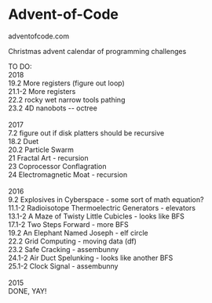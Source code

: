 # Advent-of-Code


adventofcode.com


Christmas advent calendar of programming challenges


TO DO:<br>
2018<br>
19.2    More registers (figure out loop)<br>
21.1-2  More registers<br>
22.2    rocky wet narrow tools pathing<br>
23.2    4D nanobots -- octree<br>
<br>
2017<br>
7.2 figure out if disk platters should be recursive<br>
18.2 Duet<br>
20.2 Particle Swarm<br>
21 Fractal Art - recursion<br>
23 Coprocessor Conflagration<br>
24 Electromagnetic Moat - recursion<br>
<br>
2016<br>
9.2 Explosives in Cyberspace - some sort of math equation?<br>
11.1-2 Radioisotope Thermoelectric Generators - elevators<br>
13.1-2 A Maze of Twisty Little Cubicles - looks like BFS<br>
17.1-2 Two Steps Forward - more BFS<br>
19.2 An Elephant Named Joseph - elf circle<br>
22.2 Grid Computing - moving data (df)<br>
23.2 Safe Cracking - assembunny<br>
24.1-2 Air Duct Spelunking - looks like another BFS<br>
25.1-2 Clock Signal - assembunny<br>
<br>
2015<br>
DONE, YAY!
